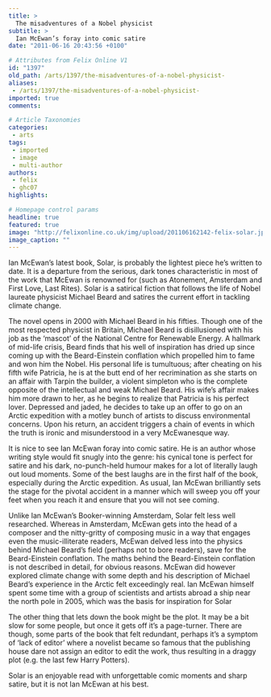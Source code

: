```yaml
---
title: >
  The misadventures of a Nobel physicist
subtitle: >
  Ian McEwan’s foray into comic satire
date: "2011-06-16 20:43:56 +0100"

# Attributes from Felix Online V1
id: "1397"
old_path: /arts/1397/the-misadventures-of-a-nobel-physicist-
aliases:
 - /arts/1397/the-misadventures-of-a-nobel-physicist-
imported: true
comments:

# Article Taxonomies
categories:
 - arts
tags:
 - imported
 - image
 - multi-author
authors:
 - felix
 - ghc07
highlights:

# Homepage control params
headline: true
featured: true
image: "http://felixonline.co.uk/img/upload/201106162142-felix-solar.jpg"
image_caption: ""
---
```


Ian McEwan’s latest book, Solar, is probably the lightest piece he’s written to date. It is a departure from the serious, dark tones characteristic in most of the work that McEwan is renowned for (such as Atonement, Amsterdam and First Love, Last Rites). Solar is a satirical fiction that follows the life of Nobel laureate physicist Michael Beard and satires the current effort in tackling climate change.

The novel opens in 2000 with Michael Beard in his fifties. Though one of the most respected physicist in Britain, Michael Beard is disillusioned with his job as the ‘mascot’ of the National Centre for Renewable Energy. A hallmark of mid-life crisis, Beard finds that his well of inspiration has dried up since coming up with the Beard-Einstein conflation which propelled him to fame and won him the Nobel. His personal life is tumultuous; after cheating on his fifth wife Patricia, he is at the butt end of her recrimination as she starts on an affair with Tarpin the builder, a violent simpleton who is the complete opposite of the intellectual and weak Michael Beard. His wife’s affair makes him more drawn to her, as he begins to realize that Patricia is his perfect lover. Depressed and jaded, he decides to take up an offer to go on an Arctic expedition with a motley bunch of artists to discuss environmental concerns. Upon his return, an accident triggers a chain of events in which the truth is ironic and misunderstood in a very McEwanesque way.

It is nice to see Ian McEwan foray into comic satire. He is an author whose writing style would fit snugly into the genre: his cynical tone is perfect for satire and his dark, no-punch-held humour makes for a lot of literally laugh out loud moments. Some of the best laughs are in the first half of the book, especially during the Arctic expedition. As usual, Ian McEwan brilliantly sets the stage for the pivotal accident in a manner which will sweep you off your feet when you reach it and ensure that you will not see coming.

Unlike Ian McEwan’s Booker-winning Amsterdam, Solar felt less well researched. Whereas in Amsterdam, McEwan gets into the head of a composer and the nitty-gritty of composing music in a way that engages even the music-illiterate readers, McEwan delved less into the physics behind Michael Beard’s field (perhaps not to bore readers), save for the Beard-Einstein conflation. The maths behind the Beard-Einstein conflation is not described in detail, for obvious reasons. McEwan did however explored climate change with some depth and his description of Michael Beard’s experience in the Arctic felt exceedingly real. Ian McEwan himself spent some time with a group of scientists and artists abroad a ship near the north pole in 2005, which was the basis for inspiration for Solar

The other thing that lets down the book might be the plot. It may be a bit slow for some people, but once it gets off it’s a page-turner. There are though, some parts of the book that felt redundant, perhaps it’s a symptom of ‘lack of editor’ where a novelist became so famous that the publishing house dare not assign an editor to edit the work, thus resulting in a draggy plot (e.g. the last few Harry Potters).

Solar is an enjoyable read with unforgettable comic moments and sharp satire, but it is not Ian McEwan at his best.
